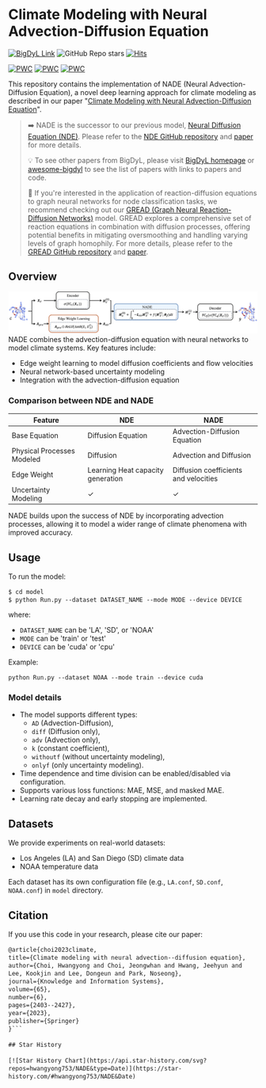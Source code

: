 # Climate Modeling with Neural Advection-Diffusion Equation
[![BigDyL Link](https://img.shields.io/static/v1?label=&message=BigDyL&color=blue)](https://sites.google.com/view/npark/home?authuser=0) ![GitHub Repo stars](https://img.shields.io/github/stars/hwangyong753/NADE)
[![Hits](https://hits.seeyoufarm.com/api/count/incr/badge.svg?url=https%3A%2F%2Fgithub.com%2Fhwangyong753%2FNADE&count_bg=%230BADED&title_bg=%233B2424&icon=&icon_color=%23E7E7E7&title=hits&edge_flat=false)](https://hits.seeyoufarm.com)
 
[![PWC](https://img.shields.io/endpoint.svg?url=https://paperswithcode.com/badge/climate-modeling-with-neural-advection/weather-forecasting-on-la)](https://paperswithcode.com/sota/weather-forecasting-on-la?p=climate-modeling-with-neural-advection)  [![PWC](https://img.shields.io/endpoint.svg?url=https://paperswithcode.com/badge/climate-modeling-with-neural-advection/weather-forecasting-on-sd)](https://paperswithcode.com/sota/weather-forecasting-on-sd?p=climate-modeling-with-neural-advection)  [![PWC](https://img.shields.io/endpoint.svg?url=https://paperswithcode.com/badge/climate-modeling-with-neural-advection/weather-forecasting-on-noaa-atmospheric)](https://paperswithcode.com/sota/weather-forecasting-on-noaa-atmospheric?p=climate-modeling-with-neural-advection)

This repository contains the implementation of NADE (Neural Advection-Diffusion Equation), a novel deep learning approach for climate modeling as described in our paper "[Climate Modeling with Neural Advection-Diffusion Equation](https://github.com/hwangyong753/NADE)".

> :arrow_right: NADE is the successor to our previous model, [Neural Diffusion Equation (NDE)](https://ieeexplore.ieee.org/abstract/document/9679162). Please refer to the [NDE GitHub repository](https://github.com/jeehyunHwang/Neural-Diffusion-Equation) and [paper](https://ieeexplore.ieee.org/abstract/document/9679162) for more details.
>
> :bulb: To see other papers from BigDyL, please visit [BigDyL homepage](https://sites.google.com/view/npark) or [awesome-bigdyl](https://github.com/bigdyl-kaist/awesome-bigdyl) to see the list of papers with links to papers and code.
>
> :mag_right: If you're interested in the application of reaction-diffusion equations to graph neural networks for node classification tasks, we recommend checking out our [GREAD (Graph Neural Reaction-Diffusion Networks)](https://proceedings.mlr.press/v202/choi23a) model. GREAD explores a comprehensive set of reaction equations in combination with diffusion processes, offering potential benefits in mitigating oversmoothing and handling varying levels of graph homophily. For more details, please refer to the [GREAD GitHub repository](https://github.com/jeongwhanchoi/gread) and [paper](https://proceedings.mlr.press/v202/choi23a).

## Overview
<img src="asset/overview_NADE.png" width="800">
NADE combines the advection-diffusion equation with neural networks to model climate systems. Key features include:

- Edge weight learning to model diffusion coefficients and flow velocities
- Neural network-based uncertainty modeling
- Integration with the advection-diffusion equation

### Comparison between NDE and NADE
| Feature | NDE | NADE |
| --- | --- | --- |
| Base Equation | Diffusion Equation | Advection-Diffusion Equation|
|Physical Processes Modeled| Diffusion | Advection and Diffusion | 
| Edge Weight | Learning Heat capacity generation | Diffusion coefficients and velocities |
| Uncertainty Modeling | ✓ | ✓ | 

NADE builds upon the success of NDE by incorporating advection processes, allowing it to model a wider range of climate phenomena with improved accuracy.

## Usage
To run the model:
```
$ cd model
$ python Run.py --dataset DATASET_NAME --mode MODE --device DEVICE
```
where:
- `DATASET_NAME` can be 'LA', 'SD', or 'NOAA'
- `MODE` can be 'train' or 'test'
- `DEVICE` can be 'cuda' or 'cpu'

Example:
```
python Run.py --dataset NOAA --mode train --device cuda
```

###  Model details
- The model supports different types: 
    - `AD` (Advection-Diffusion),
    - `diff` (Diffusion only),
    - `adv` (Advection only), 
    - `k` (constant coefficient), 
    - `withoutf` (without uncertainty modeling),
    - `onlyf` (only uncertainty modeling).
- Time dependence and time division can be enabled/disabled via configuration.
- Supports various loss functions: MAE, MSE, and masked MAE.
- Learning rate decay and early stopping are implemented.

## Datasets
We provide experiments on real-world datasets:
- Los Angeles (LA) and San Diego (SD) climate data
- NOAA temperature data

Each dataset has its own configuration file (e.g., `LA.conf`, `SD.conf`, `NOAA.conf`) in `model` directory.

## Citation
If you use this code in your research, please cite our paper:
```
@article{choi2023climate,
title={Climate modeling with neural advection--diffusion equation},
author={Choi, Hwangyong and Choi, Jeongwhan and Hwang, Jeehyun and Lee, Kookjin and Lee, Dongeun and Park, Noseong},
journal={Knowledge and Information Systems},
volume={65},
number={6},
pages={2403--2427},
year={2023},
publisher={Springer}
}```

## Star History

[![Star History Chart](https://api.star-history.com/svg?repos=hwangyong753/NADE&type=Date)](https://star-history.com/#hwangyong753/NADE&Date)